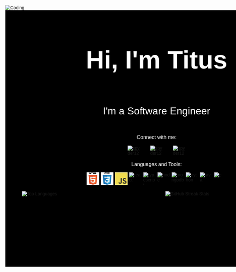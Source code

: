 <div style="width: 100vw; height: 100vh; padding: 0; margin: 0">
    <div style="
        width: 100%; 
        height: 100%; 
        padding: 0; 
        margin: 0;
        display: flex;
        flex-direction: column;
        font-family: 'Franklin Gothic Medium', 'Arial Narrow', Arial, sans-serif;
        overflow-x: hidden;
    "
    >
        <div>
            <img
                style="
                width: 100%;
                height: auto;
                object-fit: cover;
                "
                align="left"
                alt="Coding"
                src="https://media.giphy.com/media/RbDKaczqWovIugyJmW/giphy.gif"
            />
        </div>
        <div
            style="
            width: 100%;            
            padding: 0;
            margin: 0;
            background: #000;
            display: flex;
            flex-direction: column;
            justify-content: center;
            align-items: center;
            padding-bottom: 50px;
            "
        >
            <h1
                style="
                color: white;
                font-size: 5rem;
                font-weight: 700;
                text-align: center;
                "
            >
                Hi, I'm Titus
            </h1>
            <h3
                style="
                color: white;
                font-size: 2rem;
                font-weight: 400;
                text-align: center;
                "
            >
                I'm a Software Engineer
            </h3>
            <h3
                style="
                color: white;
                font-weight: 400;
                text-align: center;
                "
            >Connect with me:</h3>
            <div
                style="
                display: flex;
                flex-direction: row;
                justify-content: center;
                align-items: center;
                "
            >
                <a
                href="https://dev.to/titus_likhi_60cac02f22e58"
                target="blank"
                style="
                    margin: 0 1rem;
                    display: flex;
                    flex-direction: row;
                    justify-content: center;
                    align-items: center;
                "
                >
                <img
                    align="center"
                    src="https://raw.githubusercontent.com/rahuldkjain/github-profile-readme-generator/master/src/images/icons/Social/devto.svg"
                    alt="spyder1265"
                    height="30"
                    width="40"
                />
                </a>
                <a
                href="https://www.linkedin.com/in/titus-likhi-ba91781a3/"
                target="blank"
                style="
                    margin: 0 1rem;
                    display: flex;
                    flex-direction: row;
                    justify-content: center;
                    align-items: center;
                "
                >
                <img
                    align="center"
                    src="https://raw.githubusercontent.com/rahuldkjain/github-profile-readme-generator/master/src/images/icons/Social/linked-in-alt.svg"
                    alt="spyder1265"
                    height="30"
                    width="40"
                />
                </a>
                <a
                href="https://www.instagram.com/l.t218/"
                target="blank"
                style="
                    margin: 0 1rem;
                    display: flex;
                    flex-direction: row;
                    justify-content: center;
                    align-items: center;
                "
                >
                <img
                    align="center"
                    src="https://raw.githubusercontent.com/rahuldkjain/github-profile-readme-generator/master/src/images/icons/Social/instagram.svg"
                    alt="spyder1265"
                    height="30"
                    width="40"
                />
                </a>
            </div>
            <h3   
                style="
                color: white;
                font-weight: 400;
                text-align: center;
                margin-top: 20px;
                "
            >
            Languages and Tools:
            </h3>
            <div
                style="
                display: flex;
                flex-direction: row;
                justify-content: center;
                align-items: center;
                gap: 5px;
                "
            >
                <img src="https://raw.githubusercontent.com/devicons/devicon/master/icons/html5/html5-original-wordmark.svg" alt="html5" width="40" height="40"/> 
                <img src="https://raw.githubusercontent.com/devicons/devicon/master/icons/css3/css3-original-wordmark.svg" alt="css3" width="40" height="40"/> 
                <img src="https://raw.githubusercontent.com/devicons/devicon/master/icons/javascript/javascript-original.svg" alt="javascript" width="40" height="40"/>
                <img src="https://cdn.jsdelivr.net/gh/devicons/devicon/icons/react/react-original.svg" alt="react" width="40" height="40" />
                <img src="https://cdn.jsdelivr.net/gh/devicons/devicon/icons/typescript/typescript-original.svg" alt="typescript" width="40" height="40" />
                <img src="https://cdn.jsdelivr.net/gh/devicons/devicon/icons/nodejs/nodejs-original-wordmark.svg" alt="node" width="40" height="40" />
                <img src="https://cdn.jsdelivr.net/gh/devicons/devicon/icons/mongodb/mongodb-original-wordmark.svg" alt="mongodb" width="40" height="40" />
                <img src="https://cdn.jsdelivr.net/gh/devicons/devicon/icons/python/python-original-wordmark.svg" alt="python" width="40" height="40" />
                <img src="https://cdn.jsdelivr.net/gh/devicons/devicon/icons/java/java-original-wordmark.svg" alt="java" width="40" height="40" />
                <img src="https://cdn.jsdelivr.net/gh/devicons/devicon/icons/c/c-original.svg" alt="c" width="40" height="40" />
            </div>
            <div
                style="
                display: flex;
                flex-direction: row;
                justify-content: space-around;
                align-items: center;
                width: 100%;
                margin-top: 20px;
                "
            >
                <img width="350px" height="190px" align="left" src="https://github-readme-stats.vercel.app/api/top-langs?username=spyder1265&show_icons=true&locale=en&layout=compact" alt="Top Languages" />
                <img width="400px" height="190px" align="right" src="https://github-readme-streak-stats.herokuapp.com/?user=spyder1265" alt="GitHub Streak Stats" />
            </div>
         </div>
    </div>
</div>
